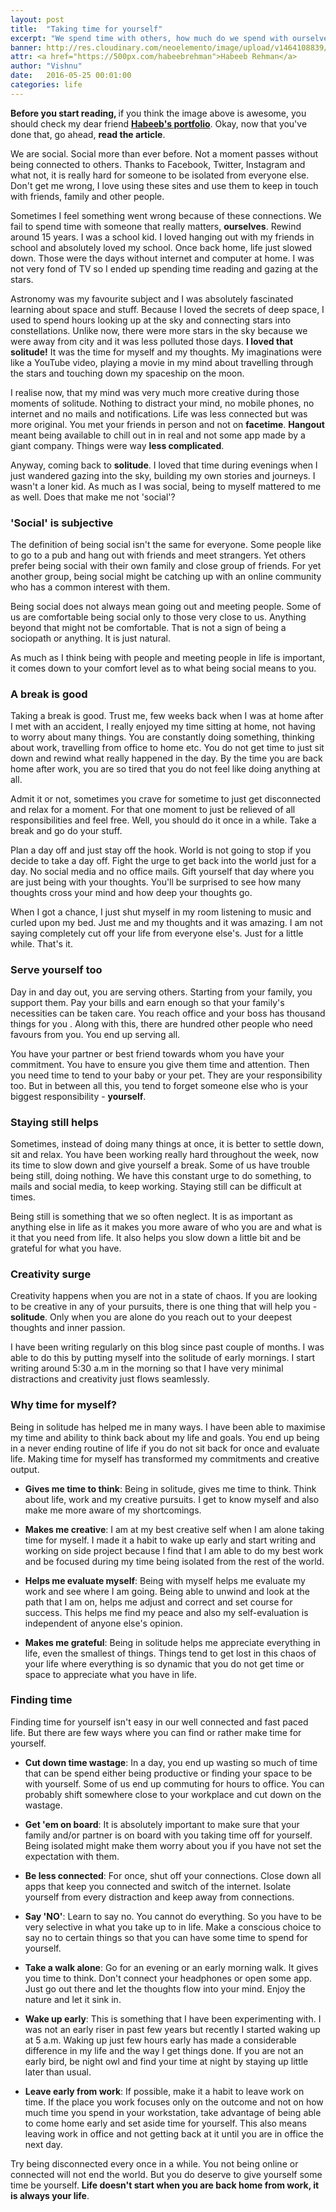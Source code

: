 ```yaml
---
layout: post
title:  "Taking time for yourself"
excerpt: "We spend time with others, how much do we spend with ourselves?"
banner: http://res.cloudinary.com/neoelemento/image/upload/v1464108839/blog/yourself.jpg
attr: <a href="https://500px.com/habeebrehman">Habeeb Rehman</a>
author: "Vishnu"
date:   2016-05-25 00:01:00
categories: life
---
```


<div class="info-box hide-on-small-only">
<p><strong>Before you start reading, </strong>if you think the image above is awesome, you should check my dear friend <a href="https://500px.com/habeebrehman" target="_blank"><strong>Habeeb's portfolio</strong></a>. Okay, now that you've done that, go ahead, <strong>read the article</strong>.</p>
</div>

We are social. Social more than ever before. Not a moment passes without being connected to others. Thanks to Facebook, Twitter, Instagram and what not, it is really hard for someone to be isolated from everyone else. Don't get me wrong, I love using these sites and use them to keep in touch with friends, family and other people.

Sometimes I feel something went wrong because of these connections. We fail to spend time with someone that really matters, **ourselves**. Rewind around 15 years. I was a school kid. I loved hanging out with my friends in school and absolutely loved my school. Once back home, life just slowed down. Those were the days without internet and computer at home. I was not very fond of TV so I ended up spending time reading and gazing at the stars.

Astronomy was my favourite subject and I was absolutely fascinated learning about space and stuff. Because I loved the secrets of deep space, I used to spend hours looking up at the sky and connecting stars into constellations. Unlike now, there were more stars in the sky because we were away from city and it was less polluted those days. **I loved that solitude!** It was the time for myself and my thoughts. My imaginations were like a YouTube video, playing a movie in my mind about travelling through the stars and touching down my spaceship on the moon.

I realise now, that my mind was very much more creative during those moments of solitude. Nothing to distract your mind, no mobile phones, no internet and no mails and notifications. Life was less connected but was more original. You met your friends in person and not on **facetime**. **Hangout** meant being available to chill out in in real and not some app made by a giant company. Things were way **less complicated**.

Anyway, coming back to **solitude**. I loved that time during evenings when I just wandered gazing into the sky, building my own stories and journeys. I wasn't a loner kid. As much as I was social, being to myself mattered to me as well. Does that make me not 'social'?

### 'Social' is subjective
The definition of being social isn't the same for everyone. Some people like to go to a pub and hang out with friends and meet strangers. Yet others prefer being social with their own family and close group of friends. For yet another group, being social might be catching up with an online community who has a common interest with them.

Being social does not always mean going out and meeting people. Some of us are comfortable being social only to those very close to us. Anything beyond that might not be comfortable. That is not a sign of being a sociopath or anything. It is just natural.

As much as I think being with people and meeting people in life is important, it comes down to your comfort level as to what being social means to you.

### A break is good
Taking a break is good. Trust me, few weeks back when I was at home after I met with an accident, I really enjoyed my time sitting at home, not having to worry about many things. You are constantly doing something, thinking about work, travelling from office to home etc. You do not get time to just sit down and rewind what really happened in the day. By the time you are back home after work, you are so tired that you do not feel like doing anything at all.

Admit it or not, sometimes you crave for sometime to just get disconnected and relax for a moment. For that one moment to just be relieved of all responsibilities and feel free. Well, you should do it once in a while. Take a break and go do your stuff.

Plan a day off and just stay off the hook. World is not going to stop if you decide to take a day off. Fight the urge to get back into the world just for a day. No social media and no office mails. Gift yourself that day where you are just being with your thoughts. You'll be surprised to see how many thoughts cross your mind and how deep your thoughts go.

When I got a chance, I just shut myself in my room listening to music and curled upon my bed. Just me and my thoughts and it was amazing. I am not saying completely cut off your life from everyone else's. Just for a little while. That's it.

### Serve yourself too
Day in and day out, you are serving others. Starting from your family, you support them. Pay your bills and earn enough so that your family's necessities can be taken care. You reach office and your boss has thousand things for you . Along with this, there are hundred other people who need favours from you. You end up serving all.

You have your partner or best friend towards whom you have your commitment. You have to ensure you give them time and attention. Then you need time to tend to your baby or your pet. They are your responsibility too. But in between all this, you tend to forget someone else who is your biggest responsibility - **yourself**.

### Staying still helps
Sometimes, instead of doing many things at once, it is better to settle down, sit and relax. You have been working really hard throughout the week, now its time to slow down and give yourself a break. Some of us have trouble being still, doing nothing. We have this constant urge to do something, to mails and social media, to keep working. Staying still can be difficult at times.

Being still is something that we so often neglect. It is as important as anything else in life as it makes you more aware of who you are and what is it that you need from life. It also helps you slow down a little bit and be grateful for what you have.

### Creativity surge
Creativity happens when you are not in a state of chaos. If you are looking to be creative in any of your pursuits, there is one thing that will help you - **solitude**. Only when you are alone do you reach out to your deepest thoughts and inner passion.

I have been writing regularly on this blog since past couple of months. I was able to do this by putting myself into the solitude of early mornings. I start writing around 5:30 a.m in the morning so that I have very minimal distractions and creativity just flows seamlessly.

### Why time for myself?
Being in solitude has helped me in many ways. I have been able to maximise my time and ability to think back about my life and goals. You end up being in a never ending routine of life if you do not sit back for once and evaluate life. Making time for myself has transformed my commitments and creative output. 

- **Gives me time to think**: Being in solitude, gives me time to think. Think about life, work and my creative pursuits. I get to know myself and also make me more aware of my shortcomings.

- **Makes me creative**: I am at my best creative self when I am alone taking time for myself. I made it a habit to wake up early and start writing and working on side project because I find that I am able to do my best work and be focused during my time being isolated from the rest of the world.

- **Helps me evaluate myself**: Being with myself helps me evaluate my work and see where I am going. Being able to unwind and look at the path that I am on, helps me adjust and correct and set course for success. This helps me find my peace and also my self-evaluation is independent of anyone else's opinion.

- **Makes me grateful**: Being in solitude helps me appreciate everything in life, even the smallest of things. Things tend to get lost in this chaos of your life where everything is so dynamic that you do not get time or space to appreciate what you have in life.

### Finding time
Finding time for yourself isn't easy in our well connected and fast paced life. But there are few ways where you can find or rather make time for yourself.

- **Cut down time wastage**: In a day, you end up wasting so much of time that can be spend either being productive or finding your space to be with yourself. Some of us end up commuting for hours to office. You can probably shift somewhere close to your workplace and cut down on the wastage.

- **Get 'em on board**: It is absolutely important to make sure that your family and/or partner is on board with you taking time off for yourself. Being isolated might make them worry about you if you have not set the expectation with them.

- **Be less connected**: For once, shut off your connections. Close down all apps that keep you connected and switch of the internet. Isolate yourself from every distraction and keep away from connections. 

- **Say 'NO'**: Learn to say no. You cannot do everything. So you have to be very selective in what you take up to in life. Make a conscious choice to say no to certain things so that you can have some time to spend for yourself.

- **Take a walk alone**: Go for an evening or an early morning walk. It gives you time to think. Don't connect your headphones or open some app. Just go out there and let the thoughts flow into your mind. Enjoy the nature and let it sink in.

- **Wake up early**: This is something that I have been experimenting with. I was not an early riser in past few years but recently I started waking up at 5 a.m. Waking up just few hours early has made a considerable difference in my life and the way I get things done. If you are not an early bird, be night owl and find your time at night by staying up little later than usual.

- **Leave early from work**: If possible, make it a habit to leave work on time. If the place you work focuses only on the outcome and not on how much time you spend in your workstation, take advantage of being able to come home early and set aside time for yourself. This also means leaving work in office and not getting back at it until you are in office the next day.

Try being disconnected every once in a while. You not being online or connected will not end the world. But you do deserve to give yourself some time be yourself. **Life doesn't start when you are back home from work, it is always your life**.